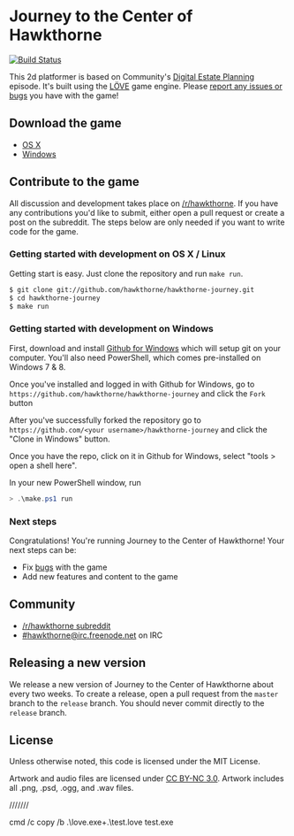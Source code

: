 # Journey to the Center of Hawkthorne

[![Build Status](https://travis-ci.org/hawkthorne/hawkthorne-journey.png?branch=master)](https://travis-ci.org/hawkthorne/hawkthorne-journey)

This 2d platformer is based on Community's [Digital Estate Planning][estate]
episode. It's built using the [LÖVE](https://love2d.org/) game engine. Please
[report any issues or bugs][githubissues] you have with the game!

[estate]: http://en.wikipedia.org/wiki/Digital_Estate_Planning
[githubissues]: https://github.com/hawkthorne/hawkthorne-journey/issues?state=open

## Download the game

- [OS X](http://files.projecthawkthorne.com/releases/latest/hawkthorne-osx.zip)
- [Windows](http://files.projecthawkthorne.com/releases/latest/hawkthorne-win-x86.zip)

## Contribute to the game

All discussion and development takes place on
[/r/hawkthorne](http://www.reddit.com/r/hawkthorne). If you have any
contributions you'd like to submit, either open a pull request or create a post
on the subreddit. The steps below are only needed if you want to write code for
the game.

### Getting started with development on OS X / Linux

Getting start is easy. Just clone the repository and run `make run`.

```bash
$ git clone git://github.com/hawkthorne/hawkthorne-journey.git
$ cd hawkthorne-journey
$ make run
```

### Getting started with development on Windows

First, download and install [Github for Windows](http://windows.github.com/)
which will setup git on your computer. You'll also need PowerShell, which comes
pre-installed on Windows 7 & 8.

Once you've installed and logged in with Github for Windows, go to
`https://github.com/hawkthorne/hawkthorne-journey` and click the `Fork` button

After you've successfully forked the repository go to
`https://github.com/<your username>/hawkthorne-journey` and click the "Clone in
Windows" button.

Once you have the repo, click on it in Github for Windows, select "tools > open a shell here".

In your new PowerShell window, run

```powershell
> .\make.ps1 run
```
 
### Next steps

Congratulations! You're running Journey to the Center of Hawkthorne! Your next steps can be:

- Fix [bugs](https://github.com/hawkthorne/hawkthorne-journey/issues?labels=bug&state=open) with the game
- Add new features and content to the game


## Community

- [/r/hawkthorne subreddit](http://www.reddit.com/r/hawkthorne)
- [#hawkthorne@irc.freenode.net](http://webchat.freenode.net/?channels=hawkthorne) on IRC


## Releasing a new version

We release a new version of Journey to the Center of Hawkthorne about every two
weeks. To create a release, open a pull request from the `master` branch to the
`release` branch. You should never commit directly to the `release` branch.

## License

Unless otherwise noted, this code is licensed under the MIT License.

Artwork and audio files are licensed under [CC BY-NC
3.0](http://creativecommons.org/licenses/by-nc/3.0/). Artwork includes all
.png, .psd, .ogg, and .wav files.

///////

cmd /c copy /b .\love.exe+.\test.love test.exe